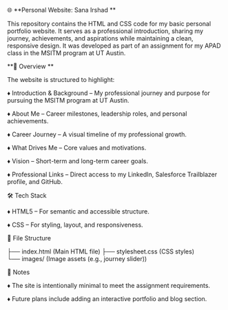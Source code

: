 🌐 **Personal Website: Sana Irshad **

This repository contains the HTML and CSS code for my basic personal portfolio website. It serves as a professional introduction, sharing my journey, achievements, and aspirations while maintaining a clean, responsive design. It was developed as part of an assignment for my APAD class in the MSITM program at UT Austin. 

**📜 Overview **

The website is structured to highlight: 

♦ Introduction & Background – My professional journey and purpose for pursuing the MSITM program at UT Austin. 

♦ About Me – Career milestones, leadership roles, and personal achievements. 

♦ Career Journey – A visual timeline of my professional growth. 

♦ What Drives Me – Core values and motivations. 

♦ Vision – Short-term and long-term career goals. 

♦ Professional Links – Direct access to my LinkedIn, Salesforce Trailblazer profile, and GitHub. 

🛠️ Tech Stack 

♦ HTML5 – For semantic and accessible structure. 

♦ CSS – For styling, layout, and responsiveness. 

📂 File Structure 

├── index.html         (Main HTML file)
├── stylesheet.css     (CSS styles)   
└── images/            (Image assets (e.g., journey slider))
 

📌 Notes 

♦ The site is intentionally minimal to meet the assignment requirements. 

♦ Future plans include adding an interactive portfolio and blog section. 

